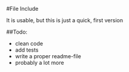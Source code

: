 #File Include

It is usable, but this is just a quick, first version

##Todo:
- clean code
- add tests
- write a proper readme-file
- probably a lot more